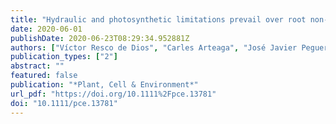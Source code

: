 ```yaml
---
title: "Hydraulic and photosynthetic limitations prevail over root non-structural carbohydrate reserves as drivers of resprouting in two Mediterranean oaks"
date: 2020-06-01
publishDate: 2020-06-23T08:29:34.952881Z
authors: ["Víctor Resco de Dios", "Carles Arteaga", "José Javier Peguero-Pina", "Domingo Sancho-Knapik", "Haiyan Qin", "Obey K Zveushe", "Wei Sun", "David G Williams", "Matthias M Boer", "Jordi Voltas", "José Manuel Moreno", "David T Tissue", "Eustaquio Gil-Pelegrín"]
publication_types: ["2"]
abstract: ""
featured: false
publication: "*Plant, Cell & Environment*"
url_pdf: "https://doi.org/10.1111%2Fpce.13781"
doi: "10.1111/pce.13781"
---
```


